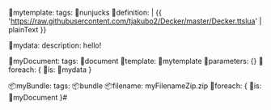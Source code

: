 
📐mytemplate:
  tags: 📐nunjucks
  📐definition: |
    {{ 'https://raw.githubusercontent.com/tjakubo2/Decker/master/Decker.ttslua' | plainText }}

📐mydata:
  description: hello!

📐myDocument:
  tags: 📐document
  📐template: 📐mytemplate
  📐parameters: {}
  📑foreach: { 📑is: 📐mydata }

📦myBundle:
  tags: 📦bundle
  📦filename: myFilenameZip.zip
  📑foreach: { 📑is: 📐myDocument }#